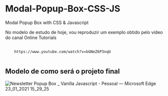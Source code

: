 # Modal-Popup-Box-CSS-JS
Modal Popup Box with CSS &amp; Javascript

No modelo de estudo de hoje, vou reproduzir um exemplo obtido pelo vídeo do canal Online Tutorials
<pre>
  <code>
    https://www.youtube.com/watch?v=bGNeZ6P3nqU
  </code>
</pre>

<h2>Modelo de como será o projeto final</h2>

![Newsletter Popup Box _ Vanilla Javascript - Pessoal — Microsoft​ Edge 23_01_2021 15_29_25](https://user-images.githubusercontent.com/72364037/105611602-03c9d000-5d95-11eb-908b-0c0bd569c43d.png)
